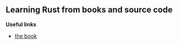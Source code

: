 ## Learning Rust from books and source code

**Useful links**

- [the book](https://doc.rust-lang.org/book/ch02-00-guessing-game-tutorial.html)
